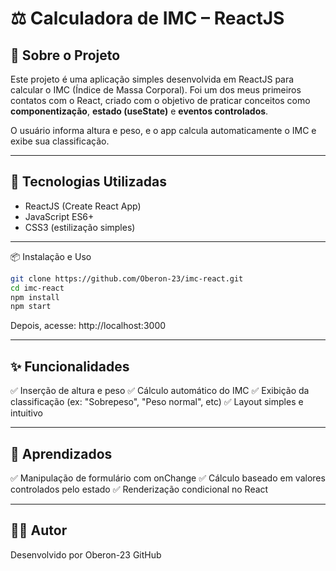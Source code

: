 # ⚖️ Calculadora de IMC – ReactJS

## 📌 Sobre o Projeto  
Este projeto é uma aplicação simples desenvolvida em ReactJS para calcular o IMC (Índice de Massa Corporal). Foi um dos meus primeiros contatos com o React, criado com o objetivo de praticar conceitos como **componentização**, **estado (useState)** e **eventos controlados**.

O usuário informa altura e peso, e o app calcula automaticamente o IMC e exibe sua classificação.

---

## 🚀 Tecnologias Utilizadas  
- ReactJS (Create React App)  
- JavaScript ES6+  
- CSS3 (estilização simples)

---

📦 Instalação e Uso

```bash
git clone https://github.com/Oberon-23/imc-react.git
cd imc-react
npm install
npm start
```
Depois, acesse:
http://localhost:3000

---

## ✨ Funcionalidades

✅ Inserção de altura e peso
✅ Cálculo automático do IMC
✅ Exibição da classificação (ex: "Sobrepeso", "Peso normal", etc)
✅ Layout simples e intuitivo

---

## 🧠 Aprendizados

✅ Manipulação de formulário com onChange
✅ Cálculo baseado em valores controlados pelo estado
✅ Renderização condicional no React

---

## 👨‍💻 Autor
Desenvolvido por Oberon-23
GitHub
